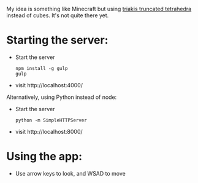 My idea is something like Minecraft but using [triakis truncated tetrahedra](https://en.wikipedia.org/wiki/Triakis_truncated_tetrahedron) instead of cubes. It's not quite there yet.

# Starting the server:

- Start the server

      npm install -g gulp
      gulp

- visit http://localhost:4000/

Alternatively, using Python instead of node:

- Start the server

      python -m SimpleHTTPServer

- visit http://localhost:8000/

# Using the app:

- Use arrow keys to look, and WSAD to move
